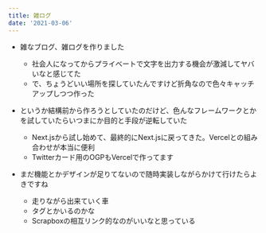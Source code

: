 ```yaml
---
title: 雑ログ
date: '2021-03-06'
---
```


- 雑なブログ、雑ログを作りました
  - 社会人になってからプライベートで文字を出力する機会が激減してヤバいなと感じてた
  - で、ちょうどいい場所を探していたんですけど折角なので色々キャッチアップしつつ作った

- というか結構前から作ろうとしていたのだけど、色んなフレームワークとかを試していたらいつまにか目的と手段が逆転していた
  - Next.jsから試し始めて、最終的にNext.jsに戻ってきた。Vercelとの組み合わせが本当に便利
  - Twitterカード用のOGPもVercelで作ってます

- まだ機能とかデザインが足りてないので随時実装しながらかけて行けたらよきですね
  - 走りながら出来ていく車
  - タグとかいるのかな
  - Scrapboxの相互リンク的なのがいいなと思っている
